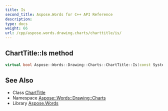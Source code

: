 ```yaml
---
title: Is
second_title: Aspose.Words for C++ API Reference
description: 
type: docs
weight: 66
url: /cpp/aspose.words.drawing.charts/charttitle/is/
---
```

## ChartTitle::Is method




```cpp
virtual bool Aspose::Words::Drawing::Charts::ChartTitle::Is(const System::TypeInfo &target) const override
```

## See Also

* Class [ChartTitle](../)
* Namespace [Aspose::Words::Drawing::Charts](../../)
* Library [Aspose.Words](../../../)
